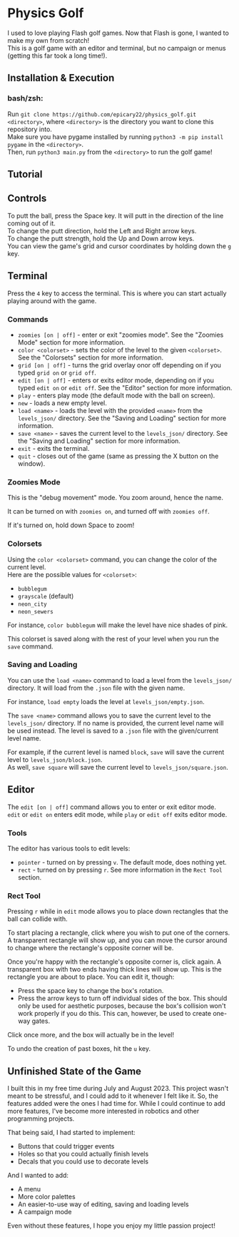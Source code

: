 # Physics Golf

I used to love playing Flash golf games. Now that Flash is gone, I wanted to make my own from scratch!  
This is a golf game with an editor and terminal, but no campaign or menus (getting this far took a long time!).

## Installation & Execution
### bash/zsh: 
Run `git clone https://github.com/epicary22/physics_golf.git <directory>`, where `<directory>` is the directory you 
want to clone this repository into.  
Make sure you have pygame installed by running `python3 -m pip install pygame` in the `<directory>`.  
Then, run `python3 main.py` from the `<directory>` to run the golf game!

## Tutorial


## Controls
To putt the ball, press the Space key. It will putt in the direction of the line coming out of it.  
To change the putt direction, hold the Left and Right arrow keys.  
To change the putt strength, hold the Up and Down arrow keys.  
You can view the game's grid and cursor coordinates by holding down the `g` key.

## Terminal
Press the `4` key to access the terminal. This is where you can start actually playing around with the game.
### Commands
* `zoomies [on | off]` - enter or exit "zoomies mode". See the "Zoomies Mode" section for more information.
* `color <colorset>` - sets the color of the level to the given `<colorset>`. See the "Colorsets" section for more
information.
* `grid [on | off]` - turns the grid overlay onor off depending on if you typed `grid on` or `grid off`.
* `edit [on | off]` - enters or exits editor mode, depending on if you typed `edit on` or `edit off`. See the "Editor" 
section for more information.
* `play` - enters play mode (the default mode with the ball on screen).
* `new` - loads a new empty level.
* `load <name>` - loads the level with the provided `<name>` from the `levels_json/` directory. See the "Saving and 
Loading" section for more information.
* `save <name>` - saves the current level to the `levels_json/` directory. See the "Saving and Loading" section for more
information.
* `exit` - exits the terminal.
* `quit` - closes out of the game (same as pressing the X button on the window).

### Zoomies Mode
This is the "debug movement" mode. You zoom around, hence the name.  

It can be turned on with `zoomies on`, and turned off with `zoomies off`.  

If it's turned on, hold down Space to zoom!

### Colorsets
Using the `color <colorset>` command, you can change the color of the current level.  
Here are the possible values for `<colorset>`:
* `bubblegum`
* `grayscale` (default)
* `neon_city`
* `neon_sewers`

For instance, `color bubblegum` will make the level have nice shades of pink.

This colorset is saved along with the rest of your level when you run the `save` command.

### Saving and Loading
You can use the `load <name>` command to load a level from the `levels_json/` directory.
It will load from the `.json` file with the given name.  

For instance, `load empty` loads the level at `levels_json/empty.json`.

The `save <name>` command allows you to save the current level to the `levels_json/` directory. If no name is provided, 
the current level name will be used instead. The level is saved to a `.json` file with the given/current level name.  

For example, if the current level is named `block`, `save` will save the current level to `levels_json/block.json`.  
As well, `save square` will save the current level to `levels_json/square.json`.

## Editor
The `edit [on | off]` command allows you to enter or exit editor mode.  
`edit` or `edit on` enters edit mode, while `play` or `edit off` exits editor mode.

### Tools
The editor has various tools to edit levels:
* `pointer` - turned on by pressing `v`. The default mode, does nothing yet.
* `rect` - turned on by pressing `r`. See more information in the `Rect Tool` section.

### Rect Tool
Pressing `r` while in `edit` mode allows you to place down rectangles that the ball can collide with.  

To start placing a rectangle, click where you wish to put one of the corners. A transparent rectangle will show up, and
you can move the cursor around to change where the rectangle's opposite corner will be.  

Once you're happy with the rectangle's opposite corner is, click again. A transparent box with two ends having thick
lines will show up. This is the rectangle you are about to place. You can edit it, though:  
* Press the space key to change the box's rotation.  
* Press the arrow keys to turn off individual sides of the box. This should only be used for aesthetic purposes, because
the box's collision won't work properly if you do this. This can, however, be used to create one-way gates.

Click once more, and the box will actually be in the level!  

To undo the creation of past boxes, hit the `u` key.

## Unfinished State of the Game
I built this in my free time during July and August 2023. This project wasn't meant to be stressful, and I could add to
it whenever I felt like it. So, the features added were the ones I had time for. While I could continue to add more
features, I've become more interested in robotics and other programming projects.

That being said, I had started to implement:
* Buttons that could trigger events
* Holes so that you could actually finish levels
* Decals that you could use to decorate levels

And I wanted to add:
* A menu
* More color palettes
* An easier-to-use way of editing, saving and loading levels
* A campaign mode

Even without these features, I hope you enjoy my little passion project!
